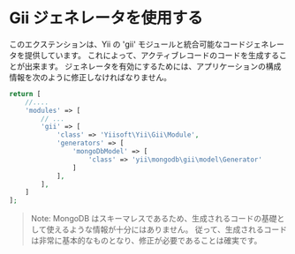 Gii ジェネレータを使用する
==========================

このエクステンションは、Yii の 'gii' モジュールと統合可能なコードジェネレータを提供しています。
これによって、アクティブレコードのコードを生成することが出来ます。
ジェネレータを有効にするためには、アプリケーションの構成情報を次のように修正しなければなりません。

```php
return [
    //....
    'modules' => [
        // ...
        'gii' => [
            'class' => 'Yiisoft\Yii\Gii\Module',
            'generators' => [
                'mongoDbModel' => [
                    'class' => 'yii\mongodb\gii\model\Generator'
                ]
            ],
        ],
    ]
];
```

> Note: MongoDB はスキーマレスであるため、生成されるコードの基礎として使えるような情報が十分にはありません。
  従って、生成されるコードは非常に基本的なものとなり、修正が必要であることは確実です。
